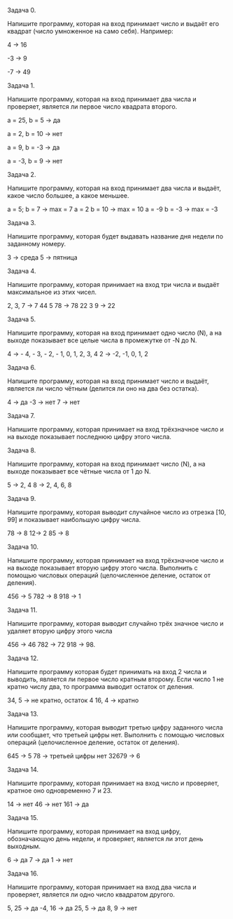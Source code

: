 Задача 0.

Напишите программу, которая на вход принимает число и выдаёт его квадрат (число умноженное на само себя).
Например:

4 -> 16

-3 -> 9

-7 -> 49

Задача 1. 

Напишите программу, которая на вход принимает два числа и проверяет, является ли первое число квадрата второго. 

а = 25, b = 5 -> да

а = 2, b = 10 -> нет

а = 9, b = -3 -> да

а = -3, b = 9 -> нет

Задача 2. 

Напишите программу, которая на вход принимает два числа и выдаёт, какое число большее, а какое меньшее.

a = 5; b = 7 -> max = 7
a = 2 b = 10 -> max = 10
a = -9 b = -3 -> max = -3

Задача 3. 

Напишите программу, которая будет выдавать название дня недели по заданному номеру. 

3 -> среда 
5 -> пятница

Задача 4. 

Напишите программу, которая принимает на вход три числа и выдаёт максимальное из этих чисел.

2, 3, 7 -> 7
44 5 78 -> 78
22 3 9 -> 22

Задача 5. 

Напишите программу, которая на вход принимает одно число (N), а на выходе показывает все целые числа в промежутке от -N до N.

4 -> - 4, - 3, - 2, - 1, 0, 1, 2, 3, 4
2 -> -2, -1, 0, 1, 2

Задача 6. 

Напишите программу, которая на вход принимает число и выдаёт, является ли число чётным (делится ли оно на два без остатка).

4 -> да
-3 -> нет
7 -> нет

Задача 7.

Напишите программу, которая принимает на вход трёхзначное число и на выходе показывает последнюю цифру этого числа. 

Задача 8. 

Напишите программу, которая на вход принимает число (N), а на выходе показывает все чётные числа от 1 до N.

5 -> 2, 4
8 -> 2, 4, 6, 8

Задача 9. 

Напишите программу, которая выводит случайное число из отрезка [10, 99] и показывает наибольшую цифру числа.

78 -> 8
12-> 2
85 -> 8

Задача 10. 

Напишите программу, которая принимает на вход трёхзначное число и на выходе показывает вторую цифру этого числа. 
Выполнить с помощью числовых операций (целочисленное деление, остаток от деления).

456 -> 5
782 -> 8
918 -> 1

Задача 11. 

Напишите программу, которая выводит случайно трёх значное число и удаляет вторую цифру этого числа 

456 -> 46
782 -> 72 
918 -> 98. 

Задача 12. 

Напишите программу которая будет принимать на вход 2 числа и выводить, является ли первое число кратным второму. 
Если число 1 не кратно числу два, то программа выводит остаток от деления. 

34, 5 -> не кратно, остаток 4 
16, 4 -> кратно

Задача 13. 

Напишите программу, которая выводит третью цифру заданного числа или сообщает, что третьей цифры нет. Выполнить с помощью числовых операций (целочисленное деление, остаток от деления).

645 -> 5
78 -> третьей цифры нет
32679 -> 6

Задача 14. 

Напишите программу, которая принимает на вход число и проверяет, кратное оно одновременно 7 и 23.

14 -> нет 
46 -> нет 
161 -> да

Задача 15. 

Напишите программу, которая принимает на вход цифру, обозначающую день недели, и проверяет, является ли этот день выходным.

6 -> да
7 -> да
1 -> нет

Задача 16. 

Напишите программу, которая принимает на вход два числа и проверяет, является ли одно число квадратом другого.

5, 25 -> да 
-4, 16 -> да 
25, 5 -> да 
8, 9 -> нет
